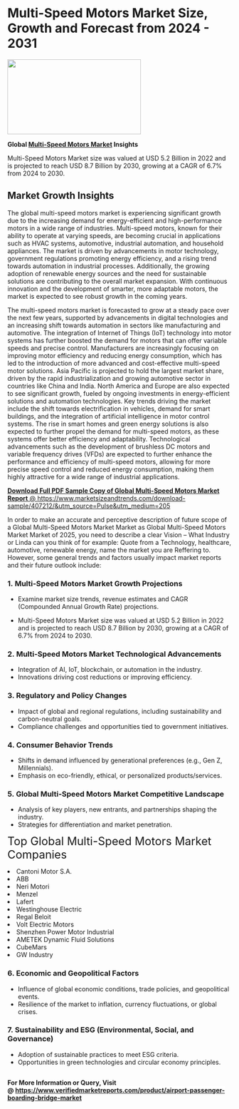 <H1>Multi-Speed Motors Market Size, Growth and Forecast from 2024 - 2031</H1><img class="aligncenter size-medium wp-image-584254" src="https://thirdeyenews.in/wp-content/uploads/2024/09/Global-Market-Research-300x168.jpeg" alt="" width="300" height="168" /><p><strong>Global&nbsp;<a href="https://www.marketsizeandtrends.com/download-sample/407212/&amp;utm_source=Pulse&amp;utm_medium=205">Multi-Speed Motors Market</a> Insights</strong></p><p>Multi-Speed Motors Market size was valued at USD 5.2 Billion in 2022 and is projected to reach USD 8.7 Billion by 2030, growing at a CAGR of 6.7% from 2024 to 2030.</p><p><h2>Market Growth Insights</h2> <p>The global multi-speed motors market is experiencing significant growth due to the increasing demand for energy-efficient and high-performance motors in a wide range of industries. Multi-speed motors, known for their ability to operate at varying speeds, are becoming crucial in applications such as HVAC systems, automotive, industrial automation, and household appliances. The market is driven by advancements in motor technology, government regulations promoting energy efficiency, and a rising trend towards automation in industrial processes. Additionally, the growing adoption of renewable energy sources and the need for sustainable solutions are contributing to the overall market expansion. With continuous innovation and the development of smarter, more adaptable motors, the market is expected to see robust growth in the coming years.</p> <p><a href="javascript:void(0);" onclick="alert(' Request')"></a></p> <p>The multi-speed motors market is forecasted to grow at a steady pace over the next few years, supported by advancements in digital technologies and an increasing shift towards automation in sectors like manufacturing and automotive. The integration of Internet of Things (IoT) technology into motor systems has further boosted the demand for motors that can offer variable speeds and precise control. Manufacturers are increasingly focusing on improving motor efficiency and reducing energy consumption, which has led to the introduction of more advanced and cost-effective multi-speed motor solutions. Asia Pacific is projected to hold the largest market share, driven by the rapid industrialization and growing automotive sector in countries like China and India. North America and Europe are also expected to see significant growth, fueled by ongoing investments in energy-efficient solutions and automation technologies. Key trends driving the market include the shift towards electrification in vehicles, demand for smart buildings, and the integration of artificial intelligence in motor control systems. The rise in smart homes and green energy solutions is also expected to further propel the demand for multi-speed motors, as these systems offer better efficiency and adaptability. Technological advancements such as the development of brushless DC motors and variable frequency drives (VFDs) are expected to further enhance the performance and efficiency of multi-speed motors, allowing for more precise speed control and reduced energy consumption, making them highly attractive for a wide range of industrial applications.</p> <p><a href="javascript:void(0);" onclick="alert('</p><p><span class=""><strong>Download Full PDF Sample Copy of Global Multi-Speed Motors Market Report</strong> @ <a href="https://www.marketsizeandtrends.com/download-sample/407212/&amp;utm_source=Pulse&amp;utm_medium=205" target="_blank">https://www.marketsizeandtrends.com/download-sample/407212/&amp;utm_source=Pulse&amp;utm_medium=205</a></span></p><p>In order to make an accurate and perceptive description of future scope of a Global&nbsp;Multi-Speed Motors Market Market as Global&nbsp;Multi-Speed Motors Market Market of 2025, you need to describe a clear Vision &ndash; What Industry or Linda can you think of for example: Quote from a Technology, healthcare, automotive, renewable energy, name the market you are Reffering to. However, some general trends and factors usually impact market reports and their future outlook include:</p><h3>1.&nbsp;<strong>Multi-Speed Motors Market Growth Projections</strong></h3><ul><li>Examine market size trends, revenue estimates and CAGR (Compounded Annual Growth Rate) projections.</li><li><p>Multi-Speed Motors Market size was valued at USD 5.2 Billion in 2022 and is projected to reach USD 8.7 Billion by 2030, growing at a CAGR of 6.7% from 2024 to 2030.</p></li></ul><h3>2.&nbsp;<strong>Multi-Speed Motors Market Technological Advancements</strong></h3><ul><li>Integration of AI, IoT, blockchain, or automation in the industry.</li><li>Innovations driving cost reductions or improving efficiency.</li></ul><h3>3.&nbsp;<strong>Regulatory and Policy Changes</strong></h3><ul><li>Impact of global and regional regulations, including sustainability and carbon-neutral goals.</li><li>Compliance challenges and opportunities tied to government initiatives.</li></ul><h3>4.&nbsp;<strong>Consumer Behavior Trends</strong></h3><ul><li>Shifts in demand influenced by generational preferences (e.g., Gen Z, Millennials).</li><li>Emphasis on eco-friendly, ethical, or personalized products/services.</li></ul><h3>5.&nbsp;<strong>Global Multi-Speed Motors Market Competitive Landscape</strong></h3><ul><li>Analysis of key players, new entrants, and partnerships shaping the industry.</li><li>Strategies for differentiation and market penetration.</li></ul><p data-pm-slice="1 1 []"><span style="color: inherit; font-family: inherit; font-size: 25px;">Top Global Multi-Speed Motors Market Companies</span></p><div class="" data-test-id=""><p><li>Cantoni Motor S.A.</li><li> ABB</li><li> Neri Motori</li><li> Menzel</li><li> Lafert</li><li> Westinghouse Electric</li><li> Regal Beloit</li><li> Volt Electric Motors</li><li> Shenzhen Power Motor Industrial</li><li> AMETEK Dynamic Fluid Solutions</li><li> CubeMars</li><li> GW Industry</li></p></div><h3>6.&nbsp;<strong>Economic and Geopolitical Factors</strong></h3><ul><li>Influence of global economic conditions, trade policies, and geopolitical events.</li><li>Resilience of the market to inflation, currency fluctuations, or global crises.</li></ul><h3>7.&nbsp;<strong>Sustainability and ESG (Environmental, Social, and Governance)</strong></h3><ul><li>Adoption of sustainable practices to meet ESG criteria.</li><li>Opportunities in green technologies and circular economy principles.</li></ul><h2><strong style="font-size: 14px;">For More Information or Query, Visit @&nbsp;</strong><a style="background-color: #ffffff; font-size: 14px;" href="https://www.marketsizeandtrends.com/report/multi-speed-motors-market/" target="_blank">https://www.verifiedmarketreports.com/product/airport-passenger-boarding-bridge-market</a></h2>
